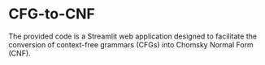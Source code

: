 # CFG-to-CNF
The provided code is a Streamlit web application designed to facilitate the conversion of context-free grammars (CFGs) into Chomsky Normal Form (CNF). 
